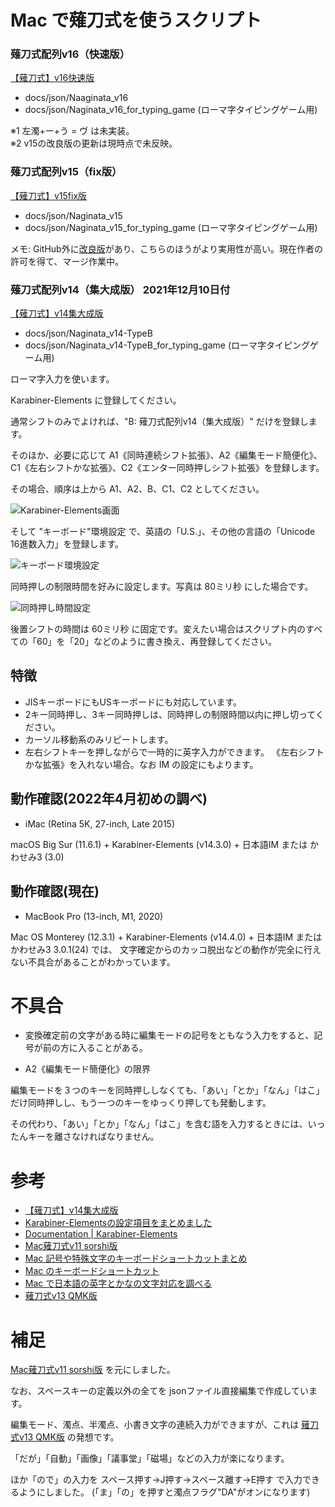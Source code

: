 # Mac で薙刀式を使うスクリプト

### 薙刀式配列v16（快速版）

[【薙刀式】v16快速版](http://oookaworks.seesaa.net/article/509198141.html#gsc.tab=0)

* docs/json/Naaginata_v16
* docs/json/Naginata_v16_for_typing_game (ローマ字タイピングゲーム用)

※1 左濁+ー+う = ヴ は未実装。<br>
※2 v15の改良版の更新は現時点で未反映。

### 薙刀式配列v15（fix版）

[【薙刀式】v15fix版](http://oookaworks.seesaa.net/article/500180437.html#comment&gsc.tab=0)

* docs/json/Naginata_v15
* docs/json/Naginata_v15_for_typing_game (ローマ字タイピングゲーム用)

メモ: GitHub外に[改良版](https://kazuki-mizuc.com/naginata-v15fix-r604-for-karabiner/)があり、こちらのほうがより実用性が高い。現在作者の許可を得て、マージ作業中。

### 薙刀式配列v14（集大成版） 2021年12月10日付

[【薙刀式】v14集大成版](http://oookaworks.seesaa.net/article/484704326.html#gsc.tab=0)

* docs/json/Naginata_v14-TypeB
* docs/json/Naginata_v14-TypeB_for_typing_game (ローマ字タイピングゲーム用)

ローマ字入力を使います。

Karabiner-Elements に登録してください。

通常シフトのみでよければ、"B: 薙刀式配列v14（集大成版）" だけを登録します。

そのほか、必要に応じて A1《同時連続シフト拡張》、A2《編集モード簡便化》、C1《左右シフトかな拡張》、C2《エンター同時押しシフト拡張》を登録します。

その場合、順序は上から A1、A2、B、C1、C2 としてください。

![Karabiner-Elements画面](Karabiner設定.png)

そして "キーボード"環境設定 で、英語の「U.S.」、その他の言語の「Unicode 16進数入力」を登録します。

![キーボード環境設定](キーボード環境設定.png)

同時押しの制限時間を好みに設定します。写真は 80ミリ秒 にした場合です。

![同時押し時間設定](同時押し時間.png)

後置シフトの時間は 60ミリ秒 に固定です。変えたい場合はスクリプト内のすべての「60」を「20」などのように書き換え、再登録してください。

## 特徴

* JISキーボードにもUSキーボードにも対応しています。
* 2キー同時押し、3キー同時押しは、同時押しの制限時間以内に押し切ってください。
* カーソル移動系のみリピートします。
* 左右シフトキーを押しながらで一時的に英字入力ができます。
《左右シフトかな拡張》を入れない場合。なお IM の設定にもよります。

## 動作確認(2022年4月初めの調べ)

* iMac (Retina 5K, 27-inch, Late 2015)

macOS Big Sur (11.6.1) + Karabiner-Elements (v14.3.0) + 日本語IM または かわせみ3 (3.0)

## 動作確認(現在)

* MacBook Pro (13-inch, M1, 2020)

Mac OS Monterey (12.3.1) + Karabiner-Elements (v14.4.0) + 日本語IM または かわせみ3 3.0.1(24) では、
文字確定からのカッコ脱出などの動作が完全に行えない不具合があることがわかっています。

# 不具合

* 変換確定前の文字がある時に編集モードの記号をともなう入力をすると、記号が前の方に入ることがある。

* A2《編集モード簡便化》の限界

編集モードを３つのキーを同時押ししなくても、「あい」「とか」「なん」「はこ」だけ同時押しし、もう一つのキーをゆっくり押しても発動します。

その代わり、「あい」「とか」「なん」「はこ」を含む語を入力するときには、いったんキーを離さなければなりません。

# 参考

* [【薙刀式】v14集大成版](http://oookaworks.seesaa.net/article/484704326.html#gsc.tab=0)
* [Karabiner-Elementsの設定項目をまとめました](https://qiita.com/s-show/items/a1fd228b04801477729c)
* [Documentation | Karabiner-Elements](https://karabiner-elements.pqrs.org/docs/)
* [Mac薙刀式v11 sorshi版](https://github.com/sorshi/KE-complex_modifications-NAGINATA)
* [Mac 記号や特殊文字のキーボードショートカットまとめ](http://inforati.jp/apple/mac-tips-techniques/system-hints/how-to-use-special-characters-and-symbols-keyboard-shortcut-with-macos.html)
* [Mac のキーボードショートカット](https://support.apple.com/ja-jp/HT201236)
* [Mac で日本語の英字とかなの文字対応を調べる](https://support.apple.com/ja-jp/guide/japanese-input-method/jpim10277/6.2.1/mac/10.14)
* [薙刀式v13 QMK版](https://github.com/eswai/qmk_firmware/tree/master/keyboards/crkbd/keymaps/naginata_v13u)

# 補足

[Mac薙刀式v11 sorshi版](https://github.com/sorshi/KE-complex_modifications-NAGINATA) を元にしました。

なお、スペースキーの定義以外の全てを jsonファイル直接編集で作成しています。

編集モード、濁点、半濁点、小書き文字の連続入力ができますが、これは [薙刀式v13 QMK版](https://github.com/eswai/qmk_firmware/tree/master/keyboards/crkbd/keymaps/naginata_v13u) の発想です。

「だが」「自動」「画像」「議事堂」「磁場」などの入力が楽になります。

ほか「ので」の入力を スペース押す→J押す→スペース離す→E押す で入力できるようにしました。
(「ま」「の」を押すと濁点フラグ"DA"がオンになります)
